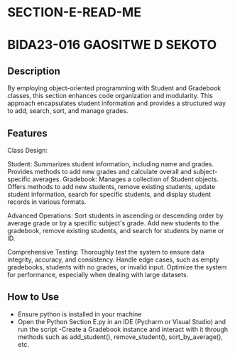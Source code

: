# SECTION-E-READ-ME
# BIDA23-016 GAOSITWE D SEKOTO


## Description
By employing object-oriented programming with Student and Gradebook classes, this section enhances code organization and modularity. This approach encapsulates student information and provides a structured way to add, search, sort, and manage grades.

## Features

Class Design:

Student: Summarizes student information, including name and grades. Provides methods to add new grades and calculate overall and subject-specific averages.
Gradebook: Manages a collection of Student objects. Offers methods to add new students, remove existing students, update student information, search for specific students, and display student records in various formats.

Advanced Operations:
Sort students in ascending or descending order by average grade or by a specific subject's grade.
Add new students to the gradebook, remove existing students, and search for students by name or ID.

Comprehensive Testing:
Thoroughly test the system to ensure data integrity, accuracy, and consistency.
Handle edge cases, such as empty gradebooks, students with no grades, or invalid input.
Optimize the system for performance, especially when dealing with large datasets.


## How to Use

- Ensure python is installed in your machine
- Open the Python Section E.py in an IDE (Pycharm or Visual Studio) and run the script
-Create a Gradebook instance and interact with it through methods such as add_student(), remove_student(), sort_by_average(), etc.



